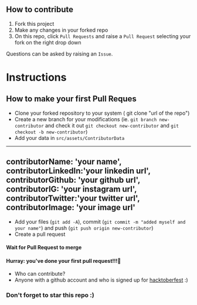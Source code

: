## How to contribute

1. Fork this project
2. Make any changes in your forked repo 
3. On this repo, click `Pull Requests` and raise a `Pull Request` selecting your fork on the right drop down

Questions can be asked by raising an `Issue`.

# Instructions

## How to make your first Pull Reques

- Clone your forked repository to your system ( git clone "url of the repo")		
- Create a new branch for your modifications (ie. `git branch new-contributor` and check it out `git checkout new-contributor` and `git checkout -b new-contributor`)		
- Add your data in `src/assets/ContributorData`		
---		
contributorName: 'your name',
contributorLinkedIn:'your linkedin url',
contributorGithub: 'your github url',
contributorIG: 'your instagram url',
contributorTwitter:'your twitter url',
contributorImage: 'your image url'
---		
- Add your files (`git add -A`), commit (`git commit -m "added myself and your name"`) and push (`git push origin new-contributor`)		
- Create a pull request		

 #### Wait for Pull Request to merge	

 #### Hurray: you've done your first pull request!!!🎉


- Who can contribute?
- Anyone with a github account and who is signed up for
 [hacktoberfest](https://hacktoberfest.digitalocean.com/) :)



 ### Don't forget to star this repo :) 





